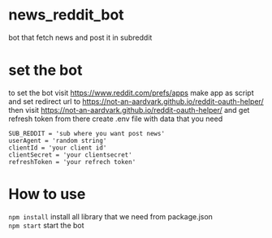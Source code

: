 # news_reddit_bot
bot that fetch news and post it in subreddit
# set the bot
to set the bot visit https://www.reddit.com/prefs/apps make app as script and set redirect url to https://not-an-aardvark.github.io/reddit-oauth-helper/  
then visit https://not-an-aardvark.github.io/reddit-oauth-helper/ and get refresh token from there
create .env file with data that you need
```
SUB_REDDIT = 'sub where you want post news'
userAgent = 'random string'
clientId = 'your client id'
clientSecret = 'your clientsecret'
refreshToken = 'your refrech token'
```
# How to use
``npm install`` install all library that we need from package.json  
``npm start``  start the bot  
